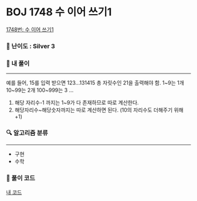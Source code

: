 # BOJ 1748 수 이어 쓰기1
[1748번: 수 이어 쓰기1](https://www.acmicpc.net/problem/1748)

### 📌 난이도 :  Silver 3

### 💬 내 풀이

---
예를 들어, 15를 입력 받으면 123...131415 총 자릿수인 21을 출력해야 함.
1~9는 1개
10~99는 2개
100~999는 3
...

1. 해당 자리수-1 까지는 1~9가 다 존재하므로 따로 계산한다.
2. 해당자리수~해당숫자까지는 따로 계산하면 된다. (10의 자리수도 더해주기 위해 +1)

   
### 🔍 알고리즘 분류

---
- 구현
- 수학

### 📝 풀이 코드
[내 코드](https://github.com/newjini/Algo_study/blob/master/Java/src/implementation/BOJ1748_%EC%88%98%EC%9D%B4%EC%96%B4%EC%93%B0%EA%B8%B01.java)
